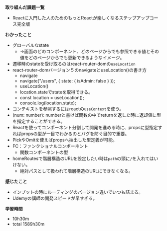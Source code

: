 **取り組んだ課題一覧**
* Reactに入門した人のためのもっとReactが楽しくなるステップアップコース完全版

**わかったこと**
* グローバルなstate
  * →画面のどのコンポーネント、どのページからでも参照できる値とその値をどのページからでも更新できるようなイメージ。
* 遷移時のstateを受け取るのはreact-router-domの`useLocation`
* react-router-domバージョン５のnavigateとuseLocation()の書き方
  * navigate
  * navigate("/users", { state: { isAdmin: false } });
  * useLocation()
  * location.stateでstateを取得できる。
  * const location = useLocation();
  * console.log(location.state);
* コンテキストを参照するにはreactの`useContext`を使う。
* (num: number): numberと書けば関数の中でreturnを返した時に返却値に型を指定することができる。
* Reactを使ってコンポーネント分割して開発を進める時に、propsに型指定すればpropsの型が一目でわかるのとバグを防ぐ目的で重要。
* PickやOmitを使えばpropsへ抽出した型定義が可能。
* FC：ファンクショナルコンポーネント
  * 関数コンポーネントの型
* homeRoutesで階層構造のURLを設定したい時は`path`の頭に`/`を入れてはいけない。
  * 絶対パスとして扱われて階層構造のURLにできなくなる。

**感じたこと**
* インプットの時にルーティングのバージョン違いでいつも詰まる。
* Udemyの講師の開発スピードが早すぎる。

**学習時間**
* 10h30m
 * total 1589h30m
